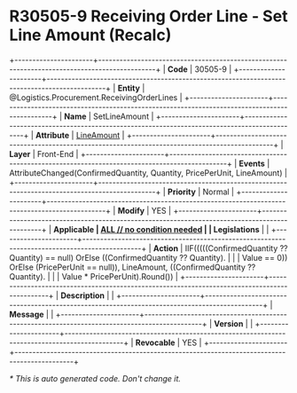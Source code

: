 ﻿---
erp.type: front-end-business-rule
erp.entity: Logistics.Procurement.ReceivingOrderLines
---

# R30505-9 Receiving Order Line - Set Line Amount (Recalc)
+----------------------+----------------------------------------------------------------------------------------------+
| **Code**             | 30505-9                                                                                      |
+----------------------+----------------------------------------------------------------------------------------------+
| **Entity**           | @Logistics.Procurement.ReceivingOrderLines                                                   |
+----------------------+----------------------------------------------------------------------------------------------+
| **Name**             | SetLineAmount                                                                                |
+----------------------+----------------------------------------------------------------------------------------------+
| **Attribute**        | [LineAmount](../entities/Logistics.Procurement.ReceivingOrderLines.md#lineamount)            |
+----------------------+----------------------------------------------------------------------------------------------+
| **Layer**            | Front-End                                                                                    |
+----------------------+----------------------------------------------------------------------------------------------+
| **Events**           | AttributeChanged(ConfirmedQuantity, Quantity, PricePerUnit, LineAmount)                      |
+----------------------+----------------------------------------------------------------------------------------------+
| **Priority**         | Normal                                                                                       |
+----------------------+----------------------------------------------------------------------------------------------+
| **Modify**           | YES                                                                                          |
+----------------------+----------------------------------------------------------------------------------------------+
| **Applicable         | [ALL // no condition needed](xref:applicable-legislations)                                   |
| Legislations**       |                                                                                              |
+----------------------+----------------------------------------------------------------------------------------------+
| **Action**           | IIF(((((ConfirmedQuantity ?? Quantity) == null) OrElse ((ConfirmedQuantity ?? Quantity).     |
|                      | Value == 0)) OrElse (PricePerUnit == null)), LineAmount, ((ConfirmedQuantity ?? Quantity).   |
|                      | Value * PricePerUnit).Round())                                                               |
+----------------------+----------------------------------------------------------------------------------------------+
| **Description**      |                                                                                              |
+----------------------+----------------------------------------------------------------------------------------------+
| **Message**          |                                                                                              |
+----------------------+----------------------------------------------------------------------------------------------+
| **Version**          |                                                                                              |
+----------------------+----------------------------------------------------------------------------------------------+
| **Revocable**        | YES                                                                                          |
+----------------------+----------------------------------------------------------------------------------------------+

*\* This is auto generated code. Don't change it.*
